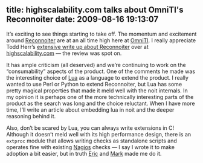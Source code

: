 title: highscalability.com talks about OmniTI's Reconnoiter
date: 2009-08-16 19:13:07
---

<p>It&#8217;s exciting to see things starting to take off.  The momentum and excitement around <a href="http://labs.omniti.com/trac/reconnoiter/">Reconnoiter</a> are at an all time high here at <a href="http://omniti.com/">OmniTI</a>.  I really appreciate Todd Herr&#8217;s <a href="http://highscalability.com/reconnoiter-large-scale-trending-and-fault-detection">extensive write up about Reconnoiter</a> over at <a href="http://highscalability.com/">highscalability.com</a> &#8212; the review was spot on.</p>  <p>It has ample criticism (all deserved) and we&#8217;re continuing to work on the &#8220;consumability&#8221; aspects of the product.  One of the comments he made was the interesting choice of <a href="http://lua.org/">Lua</a> as a language to extend the product.  I really wanted to use Perl or Python to extend Reconnoiter, but Lua has some pretty magical properties that made it meld well with the noit internals.  In my opinion it is perhaps one of the more technically interesting parts of the product as the search was long and the choice reluctant.  When I have more time, I&#8217;ll write an article about embedding lua in noit and the deeper reasoning behind it.</p>  <p>Also, don&#8217;t be scared by Lua, you can always write extensions in C!  Although it doesn&#8217;t meld well with its high performance design, there is an <code>extproc</code> module that allows writing checks as standalone scripts and operates fine with existing <a href="http://nagios.org/">Nagios</a> checks &#8212; I say I wrote it to make adoption a bit easier, but in truth <a href="http://omniti.com/is/eric-sproul">Eric</a> and <a href="http://omniti.com/is/mark-harrison">Mark</a> made me do it.</p>
